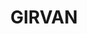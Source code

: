 ---
lastmod: '2025-04-06T06:05:20+00:00'
latitude: -32.417598
layout: suburb
longitude: 152.002451
postcode: '2425'
state: NSW
title: GIRVAN
url: /nsw/girvan/
---